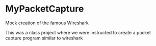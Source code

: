 # MyPacketCapture
Mock creation of the famous Wireshark

This was a class project where we were instructed to create a packet capture program similar to wireshark
